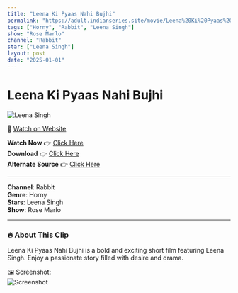 ```yaml
---
title: "Leena Ki Pyaas Nahi Bujhi"
permalink: "https://adult.indianseries.site/movie/Leena%20Ki%20Pyaas%20Nahi%20Bujhi"
tags: ["Horny", "Rabbit", "Leena Singh"]
show: "Rose Marlo"
channel: "Rabbit"
star: ["Leena Singh"]
layout: post
date: "2025-01-01"
---
```


# Leena Ki Pyaas Nahi Bujhi

![Leena Singh](https://shorts.desisins.com/wp-content/uploads/2024/10/Leena-Singh-Rose-Marlo-Rabbit-Horny-DesiSins.com_.jpg)

🔗 [Watch on Website](https://adult.indianseries.site/movie/Leena%20Ki%20Pyaas%20Nahi%20Bujhi)

**Watch Now** 👉 [Click Here](https://adult.indianseries.site/movie/Leena%20Ki%20Pyaas%20Nahi%20Bujhi)  
**Download** 👉 [Click Here](https://adult.indianseries.site/movie/Leena%20Ki%20Pyaas%20Nahi%20Bujhi)  
**Alternate Source** 👉 [Click Here](https://adult.indianseries.site/movie/Leena%20Ki%20Pyaas%20Nahi%20Bujhi)

---

**Channel**: Rabbit  
**Genre**: Horny  
**Stars**: Leena Singh  
**Show**: Rose Marlo

---

### 🔥 About This Clip

Leena Ki Pyaas Nahi Bujhi is a bold and exciting short film featuring Leena Singh. Enjoy a passionate story filled with desire and drama.
 
🖼️ Screenshot:  
![Screenshot](https://shorts.desisins.com/wp-content/uploads/2024/10/Leena-Singh-Rose-Marlo-Rabbit-Horny-DesiSins.com_.jpg)
